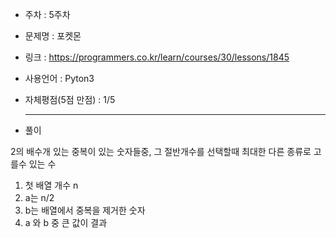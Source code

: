 * 주차 : 5주차 
* 문제명 : 포켓몬
* 링크 : https://programmers.co.kr/learn/courses/30/lessons/1845
* 사용언어 : Pyton3
* 자체평점(5점 만점) : 1/5 
  
  ---

* 풀이

2의 배수개 있는 중복이 있는 숫자들중, 그 절반개수를 선택할때 최대한 다른 종류로 고를수 있는 수

1. 첫 배열 개수 n
2. a는 n/2
3. b는 배열에서 중복을 제거한 숫자
4. a 와 b 중 큰 값이 결과